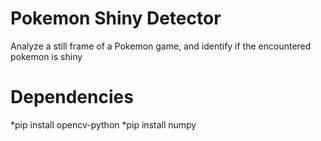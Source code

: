 # Pokemon Shiny Detector
Analyze a still frame of a Pokemon game, and identify if the encountered pokemon is shiny

# Dependencies
*pip install opencv-python
*pip install numpy
